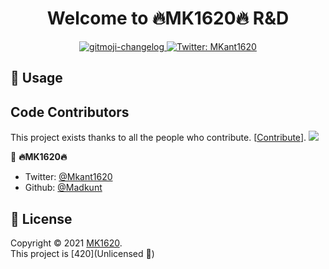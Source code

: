 <h1 align="center">Welcome to 🔥MK1620🔥 R&D</h1>
<p align="center">
  </a>
  </a>
  <a href="https://github.com/MadKunt/gitmoji-changelog">
    <img src="https://img.shields.io/badge/changelog-gitmoji-brightgreen.svg" alt="gitmoji-changelog">
  </a>
  <a href="https://twitter.com/MKant1620">
    <img alt="Twitter: MKant1620" src="https://img.shields.io/twitter/follow/MKant1620.svg?style=social" target="_blank" />
  </a>
</p>



## 🚀 Usage


## Code Contributors

This project exists thanks to all the people who contribute. [[Contribute](🔥MK1620🔥)].
<a href="https://"><img src="https://.svg?width=890&button=false" /></a>

👤 **🔥MK1620🔥**

- Twitter: [@Mkant1620](https://twitter.com/MKant1620)
- Github: [@Madkunt](https://github.com/Madkunt)


## 📝 License

Copyright © 2021 [MK1620](https://github.com/Madkunt/).<br />
This project is [420](Unlicensed 🤪) 



<!---
Madkunt/Madkunt is a ✨ special ✨ repository because its `README.md` (this file) appears on your GitHub profile.
You can click the Preview link to take a look at your changes.
--->
